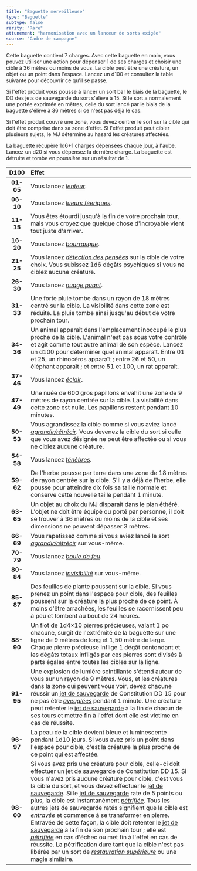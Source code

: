 ```yaml
---
title: "Baguette merveilleuse"
type: "Baguette"
subtype: false
rarity: "Rare"
attunement: "harmonisation avec un lanceur de sorts exigée"
source: "Cadre de campagne"
---
```

Cette baguette contient 7 charges. Avec cette baguette en main, vous pouvez utiliser une action pour dépenser 1 de ses charges et choisir une cible à 36 mètres ou moins de vous. La cible peut être une créature, un objet ou un point dans l'espace. Lancez un d100 et consultez la table suivante pour découvrir ce qu'il se passe.

Si l'effet produit vous pousse à lancer un sort bar le biais de la baguette, le DD des jets de sauvegarde du sort s'élève à 15. Si le sort a normalement une portée exprimée en mètres, celle du sort lancé par le biais de la baguette s'élève à 36 mètres si ce n'est pas déjà le cas.

Si l'effet produit couvre une zone, vous devez centrer le sort sur la cible qui doit être comprise dans sa zone d'effet. Si l'effet produit peut cibler plusieurs sujets, le MJ détermine au hasard les créatures affectées.

La baguette récupère 1d6+1 charges dépensées chaque jour, à l'aube. Lancez un d20 si vous dépensez la dernière charge. La baguette est détruite et tombe en poussière sur un résultat de 1.

|D100|Effet|
|:-:|:-|
|**01-05**|Vous lancez [_lenteur_](/grimoire/lenteur/).|
|**06-10**|Vous lancez [_lueurs féeriques_](/grimoire/lueurs-feeriques/).|
|**11-15**|Vous êtes étourdi jusqu'à la fin de votre prochain tour, mais vous croyez que quelque chose d'incroyable vient tout juste d'arriver.|
|**16-20**|Vous lancez [_bourrasque_](/grimoire/bourrasque/).|
|**21-25**|Vous lancez [_détection des pensées_](/grimoire/detection-des-pensees/) sur la cible de votre choix. Vous subissez 1d6 dégâts psychiques si vous ne ciblez aucune créature.|
|**26-30**|Vous lancez [_nuage puant_](/grimoire/nuage-puant/).|
|**31-33**|Une forte pluie tombe dans un rayon de 18 mètres centré sur la cible. La visibilité dans cette zone est réduite. La pluie tombe ainsi jusqu'au début de votre prochain tour.|
|**34-36**|Un animal apparaît dans l'emplacement inoccupé le plus proche de la cible. L'animal n'est pas sous votre contrôle et agit comme tout autre animal de son espèce. Lancez un d100 pour déterminer quel animal apparaît. Entre 01 et 25, un rhinocéros apparaît ; entre 26 et 50, un éléphant apparaît ; et entre 51 et 100, un rat apparaît.|
|**37-46**|Vous lancez [_éclair_](/grimoire/eclair/).|
|**47-49**|Une nuée de 600 gros papillons envahit une zone de 9 mètres de rayon centrée sur la cible. La visibilité dans cette zone est nulle. Les papillons restent pendant 10 minutes.|
|**50-53**|Vous agrandissez la cible comme si vous aviez lancé [_agrandir/rétrécir_](/grimoire/agrandir-retrecir/). Vous devenez la cible du sort si celle que vous avez désignée ne peut être affectée ou si vous ne ciblez aucune créature.|
|**54-58**|Vous lancez [_ténèbres_](/grimoire/tenebres/).|
|**59-62**|De l'herbe pousse par terre dans une zone de 18 mètres de rayon centrée sur la cible. S'il y a déjà de l'herbe, elle pousse pour atteindre dix fois sa taille normale et conserve cette nouvelle taille pendant 1 minute.|
|**63-65**|Un objet au choix du MJ disparaît dans le plan éthéré. L'objet ne doit être équipé ou porté par personne, il doit se trouver à 36 mètres ou moins de la cible et ses dimensions ne peuvent dépasser 3 mètres.|
|**66-69**|Vous rapetissez comme si vous aviez lancé le sort [_agrandir/rétrécir_](/grimoire/agrandir-retrecir/) sur vous-même.|
|**70-79**|Vous lancez [_boule de feu_](/grimoire/boule-de-feu/).|
|**80-84**|Vous lancez [_invisibilité_](/grimoire/invisibilite/) sur vous-même.|
|**85-87**|Des feuilles de plante poussent sur la cible. Si vous prenez un point dans l'espace pour cible, des feuilles poussent sur la créature la plus proche de ce point. À moins d'être arrachées, les feuilles se racornissent peu à peu et tombent au bout de 24 heures.|
|**88-90**|Un flot de 1d4×10 pierres précieuses, valant 1 po chacune, surgit de l'extrémité de la baguette sur une ligne de 9 mètres de long et 1,50 mètre de large. Chaque pierre précieuse inflige 1 dégât contondant et les dégâts totaux infligés par ces pierres sont divisés à parts égales entre toutes les cibles sur la ligne.|
|**91-95**|Une explosion de lumière scintillante s'étend autour de vous sur un rayon de 9 mètres. Vous, et les créatures dans la zone qui peuvent vous voir, devez chacune réussir un [jet de sauvegarde](/utiliser-les-caracteristiques/#jets-de-sauvegarde) de Constitution DD 15 pour ne pas être [_aveuglées_](/gerer-la-sante-du-personnage/#aveugle) pendant 1 minute. Une créature peut retenter le [jet de sauvegarde](/utiliser-les-caracteristiques/#jets-de-sauvegarde) à la fin de chacun de ses tours et mettre fin à l'effet dont elle est victime en cas de réussite.|
|**96-97**|La peau de la cible devient bleue et luminescente pendant 1d10 jours. Si vous avez pris un point dans l'espace pour cible, c'est la créature la plus proche de ce point qui est affectée.|
|**98-00**|Si vous avez pris une créature pour cible, celle-ci doit effectuer un [jet de sauvegarde](/utiliser-les-caracteristiques/#jets-de-sauvegarde) de Constitution DD 15. Si vous n'avez pris aucune créature pour cible, c'est vous la cible du sort, et vous devez effectuer le [jet de sauvegarde](/utiliser-les-caracteristiques/#jets-de-sauvegarde). Si le [jet de sauvegarde](/utiliser-les-caracteristiques/#jets-de-sauvegarde) rate de 5 points ou plus, la cible est instantanément [_pétrifiée_](/gerer-la-sante-du-personnage/#petrifie). Tous les autres jets de sauvegarde ratés signifient que la cible est [_entravée_](/gerer-la-sante-du-personnage/#entrave) et commence à se transformer en pierre. Entravée de cette façon, la cible doit retenter le [jet de sauvegarde](/utiliser-les-caracteristiques/#jets-de-sauvegarde) à la fin de son prochain tour ; elle est [_pétrifiée_](/gerer-la-sante-du-personnage/#petrifie) en cas d'échec ou met fin à l'effet en cas de réussite. La pétrification dure tant que la cible n'est pas libérée par un sort de [_restauration supérieure_](/grimoire/restauration-superieure/) ou une magie similaire.|
